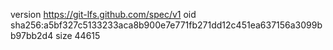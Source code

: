 version https://git-lfs.github.com/spec/v1
oid sha256:a5bf327c5133233aca8b900e7e771fb271dd12c451ea637156a3099bb97bb2d4
size 44615

